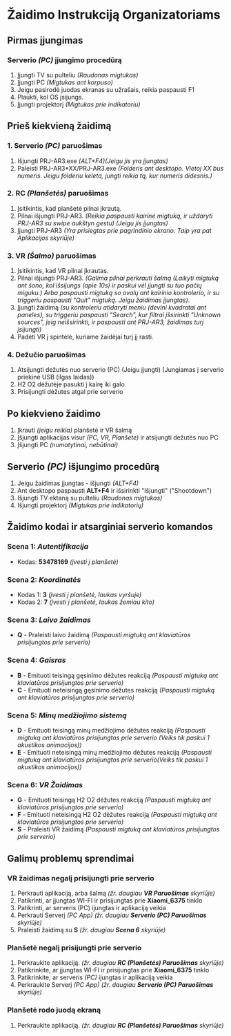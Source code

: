 # Žaidimo Instrukciją Organizatoriams

## Pirmas įjungimas

### Serverio _(PC)_ įjungimo procedūrą

1. Įjungti TV su pulteliu _(Raudonas migtukas)_
2. Įjungti PC _(Migtukas ant korpuso)_
3. Jeigu pasirodė juodas ekranas su užrašais, reikia paspausti F1
4. Plaukti, kol OS įsijungs.
5. Įjungti projektorį _(Migtukas prie indikatoriu)_

## Prieš kiekvieną žaidimą

### 1. Serverio _(PC)_ paruošimas

1. Išjungti PRJ-AR3.exe _(ALT+F4)(Jeigu jis yra įjungtas)_
2. Paleisti PRJ-AR3*XX/PRJ-AR3.exe _(Folderis ant desktopo. Vietoj XX bus numeris. Jeigu folderiu keleta, jungti reikia tą, kur numeris didesnis.)_

### 2. RC _(Planšetės)_ paruošimas

1. Įsitikintis, kad planšetė pilnai įkrautą.
2. Pilnai išjungti PRJ-AR3. _(Reikia paspausti kairinė migtuką, ir uždaryti PRJ-AR3 su swipe aukštyn gestu) (Jeigu jis įjungtas)_
3. Įjungti PRJ-AR3 _(Yra prisiegtas prie pagrindinio ekrano. Taip yra pat Aplikacijos skyriūje)_

### 3. VR _(Šalmo)_ paruošimas

1. Įsitikintis, kad VR pilnai įkrautas.
2. Pilnai išjungti PRJ-AR3. _(Galima pilnai perkrauti šalmą (Laikyti migtuką ant šono, kol išsijungs (apie 10s) ir paskui vėl įjungti su tuo pačių miguku.) Arba paspausti migtuką so ovalų ant kairinio kontrolerio, ir su triggeriu paspausti "Quit" migtuką. Jeigu žaidimas įjungtas)_.
3. Įjungti žaidimą _(su kontroleriu atidaryti meniu (devini kvadratai ant paneles), su triggeriu paspausti "Search", kur filtrai įšsirinkti "Unknown sources", jeig neišsirinkti, ir paspausti ant PRJ-AR3, žaidimas turį įsijungti)_
4. Padėti VR į spintelė, kuriame žaidėjai turį jį rasti.

### 4. Dežučio paruošimas

1. Atsijungti dežutės nuo serverio (PC) (Jeigu įjungti) (Jungiamas į serverio priekinė USB (ilgas laidas))
2. H2 O2 dėžutėje pasukti į kairę iki galo.
3. Prisijungti dėžutes atgal prie serverio

## Po kiekvieno žaidimo

1. Įkrauti _(jeigu reikia)_ planšetė ir VR šalmą
2. Įšjungti aplikacijas visur _(PC, VR, Planšete)_ ir atsijungti dežutės nuo PC
3. Įšjungti PC _(numatytinai, nebūtinai)_

## Serverio _(PC)_ išjungimo procedūrą
1. Jeigu žaidimas įjungtas - išjungti _(ALT+F4)_
2. Ant desktopo paspausti **ALT+F4** ir išsirinkti "Išjungti" ("Shootdown")
3. Išjungti TV ektaną su pulteliu _(Raudonas migtukas)_
4.  Išjungti projektorį _(Migtukas prie indikatorių)_

## Žaidimo kodai ir atsarginiai serverio komandos

### Scena 1: _Autentifikacija_

- Kodas: **53478169** _(įvesti į planšetė)_

### Scena 2: _Koordinatės_

- Kodas 1: **3** _(įvesti į planšetė, laukas vyršuje)_
- Kodas 2: **7** _(įvesti į planšetė, laukas žemiau kito)_

### Scena 3: _Laivo žaidimas_

- **Q** - Praleisti laivo žaidimą _(Paspausti migtuką ant klaviatūros prisijungtos prie serverio)_

### Scena 4: _Gaisras_

- **B** - Emituoti teisingą gęsinimo dėžutes reakciją _(Paspausti migtuką ant klaviatūros prisijungtos prie serverio)_
- **C** - Emituoti neteisingą gęsinimo dėžutes reakciją _(Paspausti migtuką ant klaviatūros prisijungtos prie serverio)_

### Scena 5: _Minų medžiojimo sistemą_

- **D** - Emituoti teisingą minų medžiojimo dėžutes reakciją _(Paspausti migtuką ant klaviatūros prisijungtos prie serverio (Veiks tik paskui 1 akustikos animacijos))_
- **E** - Emituoti neteisingą minų medžiojimo dėžutes reakciją _(Paspausti migtuką ant klaviatūros prisijungtos prie serverio(Veiks tik paskui 1 akustikos animacijos))_

### Scena 6: _VR Žaidimas_

- **G** - Emituoti teisingą H2 O2 dėžutes reakciją _(Paspausti migtuką ant klaviatūros prisijungtos prie serverio)_
- **F** - Emituoti neteisingą H2 O2 dėžutes reakciją _(Paspausti migtuką ant klaviatūros prisijungtos prie serverio)_
- **S** - Praleisti VR žaidimą _(Paspausti migtuką ant klaviatūros prisijungtos prie serverio)_

## Galimų problemų sprendimai

### VR žaidimas negalį prisijungti prie serverio

1. Perkrauti aplikaciją, arba šalmą _(žr. daugiau **VR Paruošimas** skyriūje)_
2. Patikrinti, ar įjungtas WI-FI ir prisijungtas prie **Xiaomi_6375** tinklo
3. Patikrinti, ar serveris (PC) ijungtas ir aplikaciją veikia
4. Perkrauti Serverį _(PC App)_ _(žr. daugiau **Serverio (PC) Paruošimas** skyriūje)_
5. Praleisti žaidimą su **S** _(žr. daugiau **Scena 6** skyriūje)_

### Planšetė negalį prisijungti prie serverio

1. Perkraukite aplikaciją. _(žr. daugiau **RC (Planšetės) Paruošimas** skyriūje)_
2. Patikrinkite, ar įjungtas WI-FI ir prisijungtas prie **Xiaomi_6375** tinklo
3. Patikrinkite, ar serveris _(PC)_ ijungtas ir aplikaciją veikia
4. Perkraukite Serverį _(PC App)_ _(žr. daugiau **Serverio (PC) Paruošimas** skyriūje)_

### Planšetė rodo juodą ekraną

1. Perkraukite aplikaciją. _(žr. daugiau **RC (Planšetės) Paruošimas** skyriūje)_
